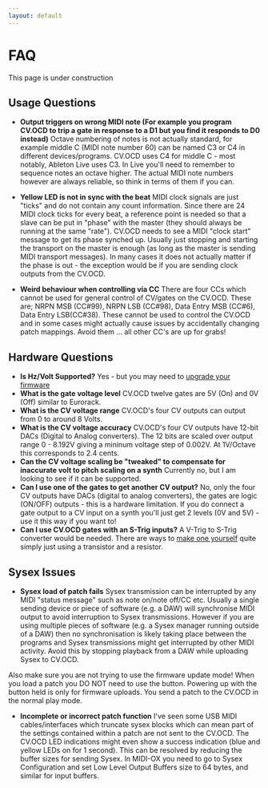```yaml
---
layout: default
---
```


# FAQ

This page is under construction

## Usage Questions

* **Output triggers on wrong MIDI note (For example you program CV.OCD to trip a gate in response to a D1 but you find it responds to D0 instead)** Octave numbering of notes is not actually standard, for example middle C (MIDI note number 60) can be named C3 or C4 in different devices/programs. CV.OCD uses C4 for middle C - most notably, Ableton Live uses C3. In Live you'll need to remember to sequence notes an octave higher. The actual MIDI note numbers however are always reliable, so think in terms of them if you can.
* **Yellow LED is not in sync with the beat** MIDI clock signals are just "ticks" and do not contain any count information. Since there are 24 MIDI clock ticks for every beat, a reference point is needed so that a slave can be put in "phase" with the master (they should always be running at the same "rate"). CV.OCD needs to see a MIDI "clock start" message to get its phase synched up. Usually just stopping and starting the transport on the master is enough (as long as the master is sending MIDI transport messages). In many cases it does not actually matter if the phase is out - the exception would be if you are sending clock outputs from the CV.OCD.

* **Weird behaviour when controlling via CC** There are four CCs which cannot be used for general control of CV/gates on the CV.OCD. These are; NRPN MSB (CC#99), NRPN LSB (CC#98), Data Entry MSB (CC#6), Data Entry LSB(CC#38). These cannot be used to control the CV.OCD and in some cases might actually cause issues by accidentally changing patch mappings. Avoid them ... all other CC's are up for grabs!


## Hardware Questions

* **Is Hz/Volt Supported?** Yes - but you may need to [upgrade your firmware](firmwares.html)
* **What is the gate voltage level** CV.OCD twelve gates are 5V (On) and 0V (Off) similar to Eurorack.
* **What is the CV voltage range** CV.OCD's four CV outputs can output from 0 to around 8 Volts.
* **What is the CV voltage accuracy** CV.OCD's four CV outputs have 12-bit DACs (Digital to Analog converters). The 12 bits are scaled over output range 0 - 8.192V giving a mininum voltage step of 0.002V. At 1V/Octave this corresponds to 2.4 cents.
* **Can the CV voltage scaling be "tweaked" to compensate for inaccurate volt to pitch scaling on a synth** Currently no, but I am looking to see if it can be supported.
* **Can I use one of the gates to get another CV output?** No, only the four CV outputs have DACs (digital to analog converters), the gates are logic (ON/OFF) outputs - this is a hardware limitation. If you do connect a gate output to a CV input on a synth you'll just get 2 levels (0V and 5V) - use it this way if you want to!
* **Can I use CV.OCD gates  with an S-Trig inputs?** A V-Trig to S-Trig converter would be needed. There are ways to [make one yourself](http://www.doepfer.de/faq/gen_faq.htm) quite simply just using a transistor and a resistor.

## Sysex Issues

* **Sysex load of patch fails** Sysex transmission can be interrupted by any MIDI "status message" such as note on/note off/CC etc. Usually a single sending device or piece of software (e.g. a DAW) will synchronise MIDI output to avoid interruption to Sysex transmissions. However if you are using multiple pieces of software (e.g. a Sysex manager running outside of a DAW) then no synchronisation is likely taking place between the programs and Sysex transmissions might get interrupted by other MIDI activity. Avoid this by stopping playback from a DAW while uploading Sysex to CV.OCD.

Also make sure you are not trying to use the firmware update mode! When you load a patch you DO NOT need to use the button. Powering up with the button held is only for firmware uploads. You send a patch to the CV.OCD in the normal play mode. 

* **Incomplete or incorrect patch function** I've seen some USB MIDI cables/interfaces which truncate sysex blocks which can mean part of the settings contained within a patch are not sent to the CV.OCD. The CV.OCD LED indications might even show a success indication (blue and yellow LEDs on for 1 second). This can be resolved by reducing the buffer sizes for sending Sysex. In MIDI-OX you need to go to Sysex Configuration and set Low Level Output Buffers size to 64 bytes, and similar for input buffers.











